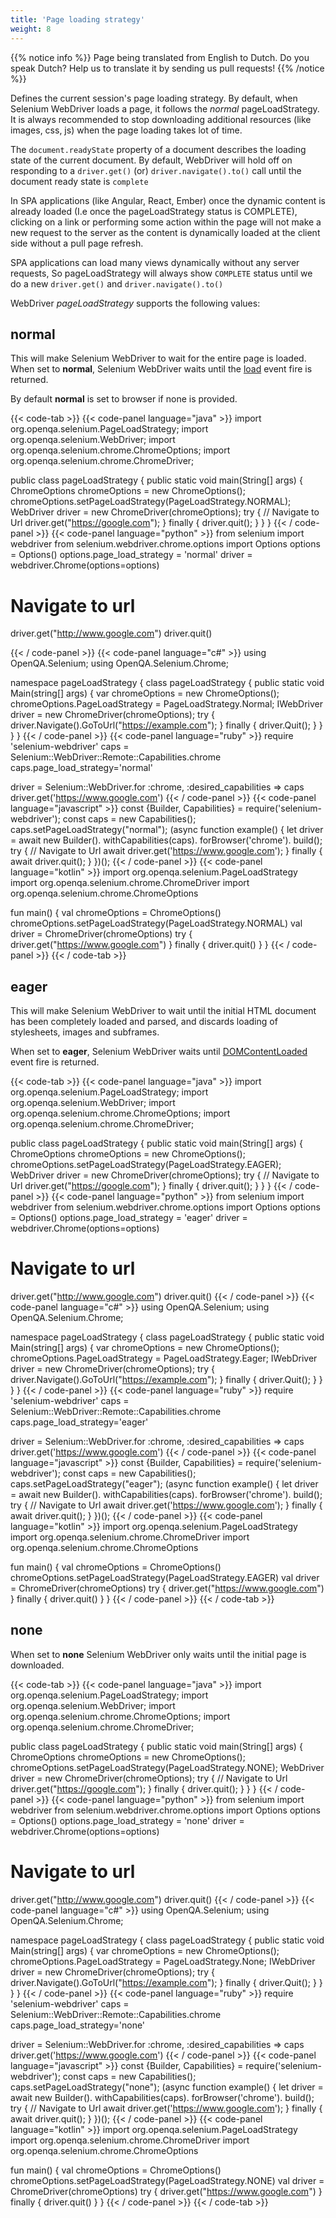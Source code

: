 ```yaml
---
title: 'Page loading strategy'
weight: 8
---
```


{{% notice info %}}
<i class="fas fa-language"></i> Page being translated from
English to Dutch. Do you speak Dutch? Help us to translate
it by sending us pull requests!
{{% /notice %}}

Defines the current session's page loading strategy.
By default, when Selenium WebDriver loads a page,
it follows the _normal_ pageLoadStrategy.
It is always recommended to stop downloading additional
resources (like images, css, js) when the page loading takes lot of time.

The `document.readyState` property of a document describes the loading state of the current document.
By default, WebDriver will hold off on responding to a `driver.get()` (or) `driver.navigate().to()`
call until the document ready state is `complete`

In SPA applications (like Angular, React, Ember) once the dynamic content
is already loaded (I.e once the pageLoadStrategy status is COMPLETE),
clicking on a link or performing some action within the page will not make a new request
to the server as the content is dynamically loaded at the client side without a pull page refresh.

SPA applications can load many views dynamically
without any server requests, So pageLoadStrategy
will always show `COMPLETE` status until
we do a new `driver.get()` and `driver.navigate().to()`

WebDriver _pageLoadStrategy_ supports the following values:

## normal

This will make Selenium WebDriver to wait for the entire page is loaded.
When set to **normal**, Selenium WebDriver waits until the
[load](https://developer.mozilla.org/nl/docs/Web/API/Window/load_event) event fire is returned.

By default **normal** is set to browser if none is provided.

{{< code-tab >}}
{{< code-panel language="java" >}}
import org.openqa.selenium.PageLoadStrategy;
import org.openqa.selenium.WebDriver;
import org.openqa.selenium.chrome.ChromeOptions;
import org.openqa.selenium.chrome.ChromeDriver;

public class pageLoadStrategy {
public static void main(String[] args) {
ChromeOptions chromeOptions = new ChromeOptions();
chromeOptions.setPageLoadStrategy(PageLoadStrategy.NORMAL);
WebDriver driver = new ChromeDriver(chromeOptions);
try {
// Navigate to Url
driver.get("https://google.com");
} finally {
driver.quit();
}
}
}
{{< / code-panel >}}
{{< code-panel language="python" >}}
from selenium import webdriver
from selenium.webdriver.chrome.options import Options
options = Options()
options.page_load_strategy = 'normal'
driver = webdriver.Chrome(options=options)

# Navigate to url

driver.get("http://www.google.com")
driver.quit()

{{< / code-panel >}}
{{< code-panel language="c#" >}}
using OpenQA.Selenium;
using OpenQA.Selenium.Chrome;

namespace pageLoadStrategy {
class pageLoadStrategy {
public static void Main(string[] args) {
var chromeOptions = new ChromeOptions();
chromeOptions.PageLoadStrategy = PageLoadStrategy.Normal;
IWebDriver driver = new ChromeDriver(chromeOptions);
try {
driver.Navigate().GoToUrl("https://example.com");
} finally {
driver.Quit();
}
}
}
}
{{< / code-panel >}}
{{< code-panel language="ruby" >}}
require 'selenium-webdriver'
caps = Selenium::WebDriver::Remote::Capabilities.chrome
caps.page_load_strategy='normal'

driver = Selenium::WebDriver.for :chrome, :desired_capabilities => caps
driver.get('https://www.google.com')
{{< / code-panel >}}
{{< code-panel language="javascript" >}}
const {Builder, Capabilities} = require('selenium-webdriver');
const caps = new Capabilities();
caps.setPageLoadStrategy("normal");
(async function example() {
let driver = await new Builder().
withCapabilities(caps).
forBrowser('chrome').
build();
try {
// Navigate to Url
await driver.get('https://www.google.com');
}
finally {
await driver.quit();
}
})();
{{< / code-panel >}}
{{< code-panel language="kotlin" >}}
import org.openqa.selenium.PageLoadStrategy
import org.openqa.selenium.chrome.ChromeDriver
import org.openqa.selenium.chrome.ChromeOptions

fun main() {
val chromeOptions = ChromeOptions()
chromeOptions.setPageLoadStrategy(PageLoadStrategy.NORMAL)
val driver = ChromeDriver(chromeOptions)
try {
driver.get("https://www.google.com")
}
finally {
driver.quit()
}
}
{{< / code-panel >}}
{{< / code-tab >}}

## eager

This will make Selenium WebDriver to wait until the
initial HTML document has been completely loaded and parsed,
and discards loading of stylesheets, images and subframes.

When set to **eager**, Selenium WebDriver waits until
[DOMContentLoaded](https://developer.mozilla.org/nl/docs/Web/API/Document/DOMContentLoaded_event) event fire is returned.

{{< code-tab >}}
{{< code-panel language="java" >}}
import org.openqa.selenium.PageLoadStrategy;
import org.openqa.selenium.WebDriver;
import org.openqa.selenium.chrome.ChromeOptions;
import org.openqa.selenium.chrome.ChromeDriver;

public class pageLoadStrategy {
public static void main(String[] args) {
ChromeOptions chromeOptions = new ChromeOptions();
chromeOptions.setPageLoadStrategy(PageLoadStrategy.EAGER);
WebDriver driver = new ChromeDriver(chromeOptions);
try {
// Navigate to Url
driver.get("https://google.com");
} finally {
driver.quit();
}
}
}
{{< / code-panel >}}
{{< code-panel language="python" >}}
from selenium import webdriver
from selenium.webdriver.chrome.options import Options
options = Options()
options.page_load_strategy = 'eager'
driver = webdriver.Chrome(options=options)

# Navigate to url

driver.get("http://www.google.com")
driver.quit()
{{< / code-panel >}}
{{< code-panel language="c#" >}}
using OpenQA.Selenium;
using OpenQA.Selenium.Chrome;

namespace pageLoadStrategy {
class pageLoadStrategy {
public static void Main(string[] args) {
var chromeOptions = new ChromeOptions();
chromeOptions.PageLoadStrategy = PageLoadStrategy.Eager;
IWebDriver driver = new ChromeDriver(chromeOptions);
try {
driver.Navigate().GoToUrl("https://example.com");
} finally {
driver.Quit();
}
}
}
}
{{< / code-panel >}}
{{< code-panel language="ruby" >}}
require 'selenium-webdriver'
caps = Selenium::WebDriver::Remote::Capabilities.chrome
caps.page_load_strategy='eager'

driver = Selenium::WebDriver.for :chrome, :desired_capabilities => caps
driver.get('https://www.google.com')
{{< / code-panel >}}
{{< code-panel language="javascript" >}}
const {Builder, Capabilities} = require('selenium-webdriver');
const caps = new Capabilities();
caps.setPageLoadStrategy("eager");
(async function example() {
let driver = await new Builder().
withCapabilities(caps).
forBrowser('chrome').
build();
try {
// Navigate to Url
await driver.get('https://www.google.com');
}
finally {
await driver.quit();
}
})();
{{< / code-panel >}}
{{< code-panel language="kotlin" >}}
import org.openqa.selenium.PageLoadStrategy
import org.openqa.selenium.chrome.ChromeDriver
import org.openqa.selenium.chrome.ChromeOptions

fun main() {
val chromeOptions = ChromeOptions()
chromeOptions.setPageLoadStrategy(PageLoadStrategy.EAGER)
val driver = ChromeDriver(chromeOptions)
try {
driver.get("https://www.google.com")
}
finally {
driver.quit()
}
}
{{< / code-panel >}}
{{< / code-tab >}}

## none

When set to **none** Selenium WebDriver only waits until the initial page is downloaded.

{{< code-tab >}}
{{< code-panel language="java" >}}
import org.openqa.selenium.PageLoadStrategy;
import org.openqa.selenium.WebDriver;
import org.openqa.selenium.chrome.ChromeOptions;
import org.openqa.selenium.chrome.ChromeDriver;

public class pageLoadStrategy {
public static void main(String[] args) {
ChromeOptions chromeOptions = new ChromeOptions();
chromeOptions.setPageLoadStrategy(PageLoadStrategy.NONE);
WebDriver driver = new ChromeDriver(chromeOptions);
try {
// Navigate to Url
driver.get("https://google.com");
} finally {
driver.quit();
}
}
}
{{< / code-panel >}}
{{< code-panel language="python" >}}
from selenium import webdriver
from selenium.webdriver.chrome.options import Options
options = Options()
options.page_load_strategy = 'none'
driver = webdriver.Chrome(options=options)

# Navigate to url

driver.get("http://www.google.com")
driver.quit()
{{< / code-panel >}}
{{< code-panel language="c#" >}}
using OpenQA.Selenium;
using OpenQA.Selenium.Chrome;

namespace pageLoadStrategy {
class pageLoadStrategy {
public static void Main(string[] args) {
var chromeOptions = new ChromeOptions();
chromeOptions.PageLoadStrategy = PageLoadStrategy.None;
IWebDriver driver = new ChromeDriver(chromeOptions);
try {
driver.Navigate().GoToUrl("https://example.com");
} finally {
driver.Quit();
}
}
}
}
{{< / code-panel >}}
{{< code-panel language="ruby" >}}
require 'selenium-webdriver'
caps = Selenium::WebDriver::Remote::Capabilities.chrome
caps.page_load_strategy='none'

driver = Selenium::WebDriver.for :chrome, :desired_capabilities => caps
driver.get('https://www.google.com')
{{< / code-panel >}}
{{< code-panel language="javascript" >}}
const {Builder, Capabilities} = require('selenium-webdriver');
const caps = new Capabilities();
caps.setPageLoadStrategy("none");
(async function example() {
let driver = await new Builder().
withCapabilities(caps).
forBrowser('chrome').
build();
try {
// Navigate to Url
await driver.get('https://www.google.com');
}
finally {
await driver.quit();
}
})();
{{< / code-panel >}}
{{< code-panel language="kotlin" >}}
import org.openqa.selenium.PageLoadStrategy
import org.openqa.selenium.chrome.ChromeDriver
import org.openqa.selenium.chrome.ChromeOptions

fun main() {
val chromeOptions = ChromeOptions()
chromeOptions.setPageLoadStrategy(PageLoadStrategy.NONE)
val driver = ChromeDriver(chromeOptions)
try {
driver.get("https://www.google.com")
}
finally {
driver.quit()
}
}
{{< / code-panel >}}
{{< / code-tab >}}
